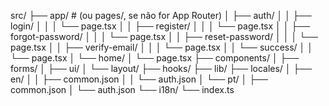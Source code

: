 src/
  ├── app/                        # (ou pages/, se não for App Router)
  │   ├── auth/
  │   │   ├── login/
  │   │   │   └── page.tsx
  │   │   ├── register/
  │   │   │   └── page.tsx
  │   │   ├── forgot-password/
  │   │   │   └── page.tsx
  │   │   ├── reset-password/
  │   │   │   └── page.tsx
  │   │   ├── verify-email/
  │   │   │   └── page.tsx
  │   │   └── success/
  │   │       └── page.tsx
  │   └── home/
  │       └── page.tsx
  ├── components/
  │   ├── forms/
  │   ├── ui/
  │   └── layout/
  ├── hooks/
  ├── lib/
  ├── locales/
  │   ├── en/
  │   │   ├── common.json
  │   │   └── auth.json
  │   └── pt/
  │       ├── common.json
  │       └── auth.json
  └── i18n/
      └── index.ts


